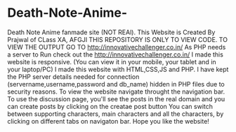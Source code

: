# Death-Note-Anime-
Death Note Anime fanmade site (NOT REAl).
This Website is Created By Prajwal of CLass XA, AFGJI
THIS REPOSITORY IS ONLY TO VIEW CODE. TO VIEW THE OUTPUT GO TO http://innovativechallenger.co.in/ 
As PHP needs a server to Run check out the http://innovativechallenger.co.in/
I made this website is responsive. (You can view it in your mobile, your tablet and in your laptop/PC)
I made this website with HTML,CSS,JS and PHP.
I have kept the PHP server details needed for connection (servername,username,password and db_name) hidden in PHP files due to security reasons.
To view the website navigate throught the navigation bar.
To use the discussion page, you'll see the posts in the real domain   and you can create posts by clicking on the creatae post button
You can switch between supporting characters, main characters and all the characters, by clicking on different tabs on navigaton bar.
Hope you like the website!
